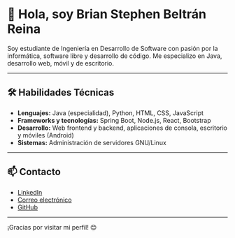 # 👋 Hola, soy Brian Stephen Beltrán Reina

Soy estudiante de Ingeniería en Desarrollo de Software con pasión por la informática, software libre y desarrollo de código. Me especializo en Java, desarrollo web, móvil y de escritorio.

---

## 🛠️ Habilidades Técnicas

- **Lenguajes:** Java (especialidad), Python, HTML, CSS, JavaScript  
- **Frameworks y tecnologías:** Spring Boot, Node.js, React, Bootstrap  
- **Desarrollo:** Web frontend y backend, aplicaciones de consola, escritorio y móviles (Android)  
- **Sistemas:** Administración de servidores GNU/Linux

---

## 📫 Contacto

- [LinkedIn](https://www.linkedin.com/in/steven-beltrán-5b937b230)  
- [Correo electrónico](mailto:stevenbeltran067@gmail.com)  
- [GitHub](https://github.com/Harpin067)

---

¡Gracias por visitar mi perfil! 😊


<!---
Harpin067/Harpin067 is a ✨ special ✨ repository because its `README.md` (this file) appears on your GitHub profile.
You can click the Preview link to take a look at your changes.
--->
